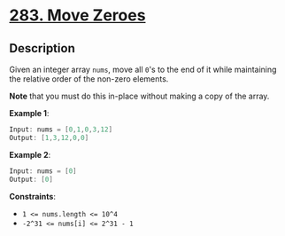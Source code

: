 # [283. Move Zeroes](https://leetcode.com/problems/move-zeroes/)

## Description

Given an integer array `nums`, move all `0`'s to the end of it while maintaining the relative order of the non-zero elements.

**Note** that you must do this in-place without making a copy of the array.

**Example 1**:

```go
Input: nums = [0,1,0,3,12]
Output: [1,3,12,0,0]
```

**Example 2**:

```go
Input: nums = [0]
Output: [0]
```

**Constraints**:
* `1 <= nums.length <= 10^4`
* `-2^31 <= nums[i] <= 2^31 - 1`